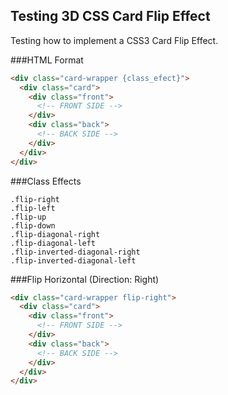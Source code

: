 Testing 3D CSS Card Flip Effect
-------------------------------

Testing how to implement a CSS3 Card Flip Effect.

###HTML Format
```html
<div class="card-wrapper {class_efect}">
  <div class="card">
    <div class="front">
      <!-- FRONT SIDE -->
    </div>
    <div class="back">
      <!-- BACK SIDE -->
    </div>
  </div>
</div>
```

###Class Effects
```
.flip-right
.flip-left
.flip-up
.flip-down
.flip-diagonal-right
.flip-diagonal-left
.flip-inverted-diagonal-right
.flip-inverted-diagonal-left
```

###Flip Horizontal (Direction: Right)
```html
<div class="card-wrapper flip-right">
  <div class="card">
    <div class="front">
      <!-- FRONT SIDE -->
    </div>
    <div class="back">
      <!-- BACK SIDE -->
    </div>
  </div>
</div>
```
